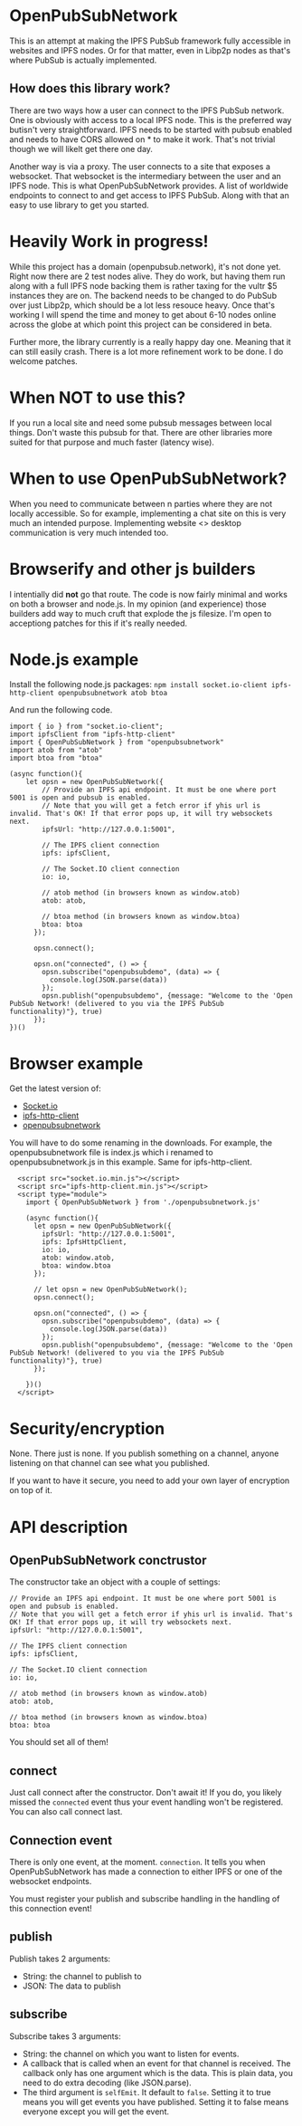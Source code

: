 # OpenPubSubNetwork
This is an attempt at making the IPFS PubSub framework fully accessible in websites and IPFS nodes. Or for that matter, even in Libp2p nodes as that's where PubSub is actually implemented.

## How does this library work?
There are two ways how a user can connect to the IPFS PubSub network. One is obviously with access to a local IPFS node. This is the preferred way butisn't very straightforward. IPFS needs to be started with pubsub enabled and needs to have CORS allowed on * to make it work. That's not trivial though we will likelt get there one day.

Another way is via a proxy. The user connects to a site that exposes a websocket. That websocket is the intermediary between the user and an IPFS node. This is what OpenPubSubNetwork provides. A list of worldwide endpoints to connect to and get access to IPFS PubSub. Along with that an easy to use library to get you started.

# Heavily Work in progress!
While this project has a domain (openpubsub.network), it's not done yet. Right now there are 2 test nodes alive. They do work, but having them run along with a full IPFS node backing them is rather taxing for the vultr $5 instances they are on. The backend needs to be changed to do PubSub over just Libp2p, which should be a lot less resouce heavy. Once that's working I will spend the time and money to get about 6-10 nodes online across the globe at which point this project can be considered in beta.

Further more, the library currently is a really happy day one. Meaning that it can still easily crash. There is a lot more refinement work to be done. I do welcome patches.

# When NOT to use this?
If you run a local site and need some pubsub messages between local things. Don't waste this pubsub for that. There are other libraries more suited for that purpose and much faster (latency wise).

# When to use OpenPubSubNetwork?
When you need to communicate between n parties where they are not locally accessible. So for example, implementing a chat site on this is very much an intended purpose. Implementing website <> desktop communication is very much intended too.

# Browserify and other js builders
I intentially did **not** go that route. The code is now fairly minimal and works on both a browser and node.js. In my opinion (and experience) those builders add way to much cruft that explode the js filesize. I'm open to acceptiong patches for this if it's really needed.

# Node.js example
Install the following node.js packages:
`npm install socket.io-client ipfs-http-client openpubsubnetwork atob btoa`

And run the following code.

```javascript=
import { io } from "socket.io-client";
import ipfsClient from "ipfs-http-client"
import { OpenPubSubNetwork } from "openpubsubnetwork"
import atob from "atob"
import btoa from "btoa"

(async function(){
    let opsn = new OpenPubSubNetwork({
        // Provide an IPFS api endpoint. It must be one where port 5001 is open and pubsub is enabled.
        // Note that you will get a fetch error if yhis url is invalid. That's OK! If that error pops up, it will try websockets next.
        ipfsUrl: "http://127.0.0.1:5001",

        // The IPFS client connection
        ipfs: ipfsClient,

        // The Socket.IO client connection
        io: io,

        // atob method (in browsers known as window.atob)
        atob: atob,

        // btoa method (in browsers known as window.btoa)
        btoa: btoa
      });

      opsn.connect();

      opsn.on("connected", () => {
        opsn.subscribe("openpubsubdemo", (data) => {
          console.log(JSON.parse(data))
        });
        opsn.publish("openpubsubdemo", {message: "Welcome to the 'Open PubSub Network! (delivered to you via the IPFS PubSub functionality)"}, true)
      });
})()
```

# Browser example
Get the latest version of:
* [Socket.io](https://github.com/socketio/socket.io/releases)
* [ipfs-http-client](https://github.com/ipfs/js-ipfs/tree/master/packages/ipfs-http-client#in-a-web-browser)
* [openpubsubnetwork](https://github.com/markg85/openpubsubnetwork/blob/main/index.js)

You will have to do some renaming in the downloads. For example, the openpubsubnetwork file is index.js which i renamed to openpubsubnetwork.js in this example. Same for ipfs-http-client.

```javascript=
  <script src="socket.io.min.js"></script>
  <script src="ipfs-http-client.min.js"></script>
  <script type="module">
    import { OpenPubSubNetwork } from './openpubsubnetwork.js'

    (async function(){
      let opsn = new OpenPubSubNetwork({
        ipfsUrl: "http://127.0.0.1:5001",
        ipfs: IpfsHttpClient,
        io: io,
        atob: window.atob,
        btoa: window.btoa
      });

      // let opsn = new OpenPubSubNetwork();
      opsn.connect();

      opsn.on("connected", () => {
        opsn.subscribe("openpubsubdemo", (data) => {
          console.log(JSON.parse(data))
        });
        opsn.publish("openpubsubdemo", {message: "Welcome to the 'Open PubSub Network! (delivered to you via the IPFS PubSub functionality)"}, true)
      });

    })()
  </script>
```

# Security/encryption
None. There just is none.
If you publish something on a channel, anyone listening on that channel can see what you published.

If you want to have it secure, you need to add your own layer of encryption on top of it.

# API description

## OpenPubSubNetwork conctrustor
The constructor take an object with a couple of settings:
```javascript=
// Provide an IPFS api endpoint. It must be one where port 5001 is open and pubsub is enabled.
// Note that you will get a fetch error if yhis url is invalid. That's OK! If that error pops up, it will try websockets next.
ipfsUrl: "http://127.0.0.1:5001",

// The IPFS client connection
ipfs: ipfsClient,

// The Socket.IO client connection
io: io,

// atob method (in browsers known as window.atob)
atob: atob,

// btoa method (in browsers known as window.btoa)
btoa: btoa
```

You should set all of them!

## connect
Just call connect after the constructor. Don't await it! If you do, you likely missed the `connected` event thus your event handling won't be registered. You can also call connect last.

## Connection event
There is only one event, at the moment. `connection`. It tells you when OpenPubSubNetwork has made a connection to either IPFS or one of the websocket endpoints.

You must register your publish and subscribe handling in the handling of this connection event!

## publish
Publish takes 2 arguments:
* String: the channel to publish to
* JSON: The data to publish

## subscribe
Subscribe takes 3 arguments:
* String: the channel on which you want to listen for events.
* A callback that is called when an event for that channel is received. The callback only has one argument which is the data. This is plain data, you need to do extra decoding (like JSON.parse).
* The third argument is `selfEmit`. It default to `false`. Setting it to true means you will get events you have published. Setting it to false means everyone except you will get the event.